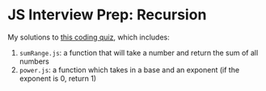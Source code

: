 # JS Interview Prep: Recursion

My solutions to [this coding quiz](https://www.codingame.com/playgrounds/5422/js-interview-prep-recursion), which includes:
1. `sumRange.js`: a function that will take a number and return the sum of all numbers
2. `power.js`: a function which takes in a base and an exponent (if the exponent is 0, return 1)
<!-- 
3. `factorial.js`: a function that returns the factorial of a number
4. `all.js`: a function that accepts an array and a callback and returns true if every value in the array returns true when passed as parameter to the callback function
5. `productOfArray.js`:  -->